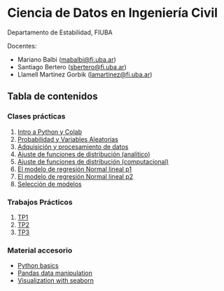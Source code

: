 # Ciencia de Datos en Ingeniería Civil
Departamento de Estabilidad, FIUBA

Docentes:
- Mariano Balbi (mabalbi@fi.uba.ar)
- Santiago Bertero (sbertero@fi.uba.ar)
- Llamell Martínez Gorbik (lamartinez@fi.uba.ar)

## Tabla de contenidos

### Clases prácticas

1. [Intro a Python y Colab](notebooks/practica_1.ipynb)
2. [Probabilidad y Variables Aleatorias](notebooks/practica_2.ipynb)
3. [Adquisición y procesamiento de datos](notebooks/practica_3.ipynb)
4. [Ajuste de funciones de distribución (analítico)](notebooks/practica_4.ipynb)
5. [Ajuste de funciones de distribución (computacional)](notebooks/practica_5.ipynb)
6. [El modelo de regresión Normal lineal p1](notebooks/practica_6.ipynb)
7. [El modelo de regresión Normal lineal p2](notebooks/practica_7.ipynb)
8. [Selección de modelos](notebooks/practica_8.ipynb)

### Trabajos Prácticos

1. [TP1](tps/trabajo_practico_1.ipynb)
2. [TP2](tps/trabajo_practico_2.ipynb)
3. [TP3](tps/trabajo_practico_3.ipynb)

### Material accesorio

- [Python basics](https://colab.research.google.com/github/data-psl/lectures2020/blob/master/notebooks/01_python_basics.ipynb#scrollTo=UhcbBQUiStHG)
- [Pandas data manipulation](https://colab.research.google.com/github/jakevdp/PythonDataScienceHandbook/blob/master/notebooks/03.00-Introduction-to-Pandas.ipynb)
- [Visualization with seaborn](https://colab.research.google.com/github/jakevdp/PythonDataScienceHandbook/blob/master/notebooks/04.14-Visualization-With-Seaborn.ipynb#scrollTo=V7X4ApAMkJ0t)
